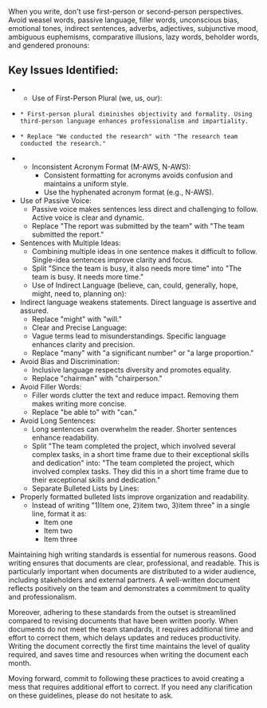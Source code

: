  When you write, don't use first-person or second-person perspectives. Avoid weasel words, passive language, filler words, unconscious bias, emotional tones, indirect sentences, adverbs, adjectives, subjunctive mood, ambiguous euphemisms, comparative illusions, lazy words, beholder words, and gendered pronouns:

## Key Issues Identified:
* * Use of First-Person Plural (we, us, our):
*     * First-person plural diminishes objectivity and formality. Using third-person language enhances professionalism and impartiality.
*     * Replace "We conducted the research" with "The research team conducted the research."
* * Inconsistent Acronym Format (M-AWS, N-AWS):
    * Consistent formatting for acronyms avoids confusion and maintains a uniform style.
    * Use the hyphenated acronym format (e.g., N-AWS).
* Use of Passive Voice:
    * Passive voice makes sentences less direct and challenging to follow. Active voice is clear and dynamic.
    * Replace "The report was submitted by the team" with "The team submitted the report."
* Sentences with Multiple Ideas:
    * Combining multiple ideas in one sentence makes it difficult to follow. Single-idea sentences improve clarity and focus.
    * Split "Since the team is busy, it also needs more time" into "The team is busy. It needs more time."
    * Use of Indirect Language (believe, can, could, generally, hope, might, need to, planning on):
* Indirect language weakens statements. Direct language is assertive and assured.
    * Replace "might" with "will."
    * Clear and Precise Language:
    * Vague terms lead to misunderstandings. Specific language enhances clarity and precision.
    * Replace "many" with "a significant number" or "a large proportion."
* Avoid Bias and Discrimination:
    * Inclusive language respects diversity and promotes equality.
    * Replace "chairman" with "chairperson."
* Avoid Filler Words:
    * Filler words clutter the text and reduce impact. Removing them makes writing more concise.
    * Replace "be able to" with "can."
* Avoid Long Sentences:
    * Long sentences can overwhelm the reader. Shorter sentences enhance readability.
    * Split "The team completed the project, which involved several complex tasks, in a short time frame due to their exceptional skills and dedication" into: "The team completed the project, which involved complex tasks. They did this in a short time frame due to their exceptional skills and dedication."
    * Separate Bulleted Lists by Lines:
* Properly formatted bulleted lists improve organization and readability.
    * Instead of writing "1)Item one, 2)item two, 3)item three" in a single line, format it as:
        * Item one
        * Item two
        * Item three

Maintaining high writing standards is essential for numerous reasons. Good writing ensures that documents are clear, professional, and readable. This is particularly important when documents are distributed to a wider audience, including stakeholders and external partners. A well-written document reflects positively on the team and demonstrates a commitment to quality and professionalism.

Moreover, adhering to these standards from the outset is streamlined compared to revising documents that have been written poorly. When documents do not meet the team standards, it requires additional time and effort to correct them, which delays updates and reduces productivity. Writing the document correctly the first time maintains the level of quality required, and saves time and resources when writing the document each month.

Moving forward, commit to following these practices to avoid creating a mess that requires additional effort to correct. If you need any clarification on these guidelines, please do not hesitate to ask.
